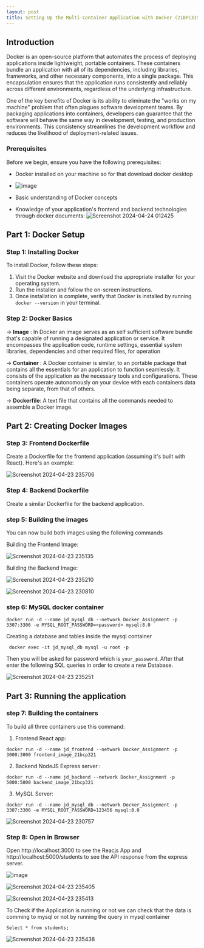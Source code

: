```yaml
---
layout: post
title: Setting Up the Multi-Container Application with Docker (21BPC319)
---
```



## Introduction
Docker is an open-source platform that automates the process of deploying applications inside lightweight, portable containers. These containers bundle an application with all of its dependencies, including libraries, frameworks, and other necessary components, into a single package. This encapsulation ensures that the application runs consistently and reliably across different environments, regardless of the underlying infrastructure.

One of the key benefits of Docker is its ability to eliminate the "works on my machine" problem that often plagues software development teams. By packaging applications into containers, developers can guarantee that the software will behave the same way in development, testing, and production environments. This consistency streamlines the development workflow and reduces the likelihood of deployment-related issues.

### Prerequisites
Before we begin, ensure you have the following prerequisites:
- Docker installed on your machine so for that download docker desktop
- ![image](https://github.com/jemmyasjd/jemmyasjd.github.io/assets/118959810/2fd0d058-a850-4ded-ac3a-4508b0aacee3)

- Basic understanding of Docker concepts 
- Knowledge of your application's frontend and backend technologies through docker documents: 
![Screenshot 2024-04-24 012425](https://github.com/jemmyasjd/jemmyasjd.github.io/assets/118959810/cc8e43af-ee8b-4976-8677-e59cb966f79b)



## Part 1: Docker Setup
### Step 1: Installing Docker
To install Docker, follow these steps:
1. Visit the Docker website and download the appropriate installer for your operating system.
2. Run the installer and follow the on-screen instructions.
3. Once installation is complete, verify that Docker is installed by running `docker --version` in your terminal.

### Step 2: Docker Basics

-> **Image** : In Docker an image serves as an self sufficient software bundle that's capable of running a designated application or service. It encompasses the application code, runtime settings, essential system libraries, dependencies and other required files, for operation

-> **Container**  :  A Docker container is similar, to an portable package that contains all the essentials for an application to function seamlessly. It consists of the application as the necessary tools and configurations. These containers operate autonomously on your device with each containers data being separate, from that of others.

-> **Dockerfile**: A text file that contains all the commands needed to assemble a Docker image.

## Part 2: Creating Docker Images
### Step 3: Frontend Dockerfile
Create a Dockerfile for the frontend application (assuming it's built with React). Here's an example:
  
![Screenshot 2024-04-23 235706](https://github.com/jemmyasjd/jemmyasjd.github.io/assets/118959810/a2aa9ed9-4e25-4d59-9226-dcee969913de)



### Step 4: Backend Dockerfile
Create a similar Dockerfile for the backend application.




### step 5: Building the images

You can now build both images using the following commands

Building the Frontend Image:

![Screenshot 2024-04-23 235135](https://github.com/jemmyasjd/jemmyasjd.github.io/assets/118959810/39711198-d65f-44cb-9726-7403e3a10e69)


Building the Backend Image:

![Screenshot 2024-04-23 235210](https://github.com/jemmyasjd/jemmyasjd.github.io/assets/118959810/01ae055a-d54e-46ea-a878-ea3dbac3164a)

![Screenshot 2024-04-23 230810](https://github.com/jemmyasjd/jemmyasjd.github.io/assets/118959810/4fcc1a9b-681a-4c96-837d-75c093bbeda5)


### step 6: MySQL docker  container

```
docker run -d --name jd_mysql_db --network Docker_Assignment -p 3307:3306 -e MYSQL_ROOT_PASSWORD=<password> mysql:8.0
```

Creating a database and tables inside the mysql container 

```
 docker exec -it jd_mysql_db mysql -u root -p
 ```
 Then you will be asked for password which is  `your_password`. 
 After that enter the following SQL queries in order to create a new Database.

![Screenshot 2024-04-23 235251](https://github.com/jemmyasjd/jemmyasjd.github.io/assets/118959810/96df4d10-378a-42d8-914d-410e140d0046)



## Part 3:  Running the application 
### step 7: Building the containers 
To build all three containers use this command:

1. Frontend  React app:
```
docker run -d --name jd_frontend --network Docker_Assignment -p 3000:3000 frontend_image_21bcp321
```

2. Backend NodeJS Express server :
```
docker run -d --name jd_backend --network Docker_Assignment -p 5000:5000 backend_image_21bcp321
```
3. MySQL Server:
```
docker run -d --name jd_mysql_db --network Docker_Assignment -p 3307:3306 -e MYSQL_ROOT_PASSWORD=123456 mysql:8.0
```
![Screenshot 2024-04-23 230757](https://github.com/jemmyasjd/jemmyasjd.github.io/assets/118959810/974f00ca-0676-43c1-9c3b-3ae5e5109ace)


### Step 8: Open in Browser
Open http://localhost:3000 to see the Reacjs App and http://localhost:5000/students to see the API response from the express server.

![image](https://github.com/jemmyasjd/jemmyasjd.github.io/assets/118959810/b2403fd5-6d75-48ed-9b99-f9f0b4838037)


![Screenshot 2024-04-23 235405](https://github.com/jemmyasjd/jemmyasjd.github.io/assets/118959810/133d0256-cab7-4972-9843-209adbb99f70)

![Screenshot 2024-04-23 235413](https://github.com/jemmyasjd/jemmyasjd.github.io/assets/118959810/8b779aa6-b423-4673-80be-24b9ad6234b2)



To Check if the Application is running or not we can check that the data is comming to mysql or not by running the query in mysql container 

```
Select * from students;
```

![Screenshot 2024-04-23 235438](https://github.com/jemmyasjd/jemmyasjd.github.io/assets/118959810/f46ca95b-8b00-4fba-a8a0-40340785936d)
